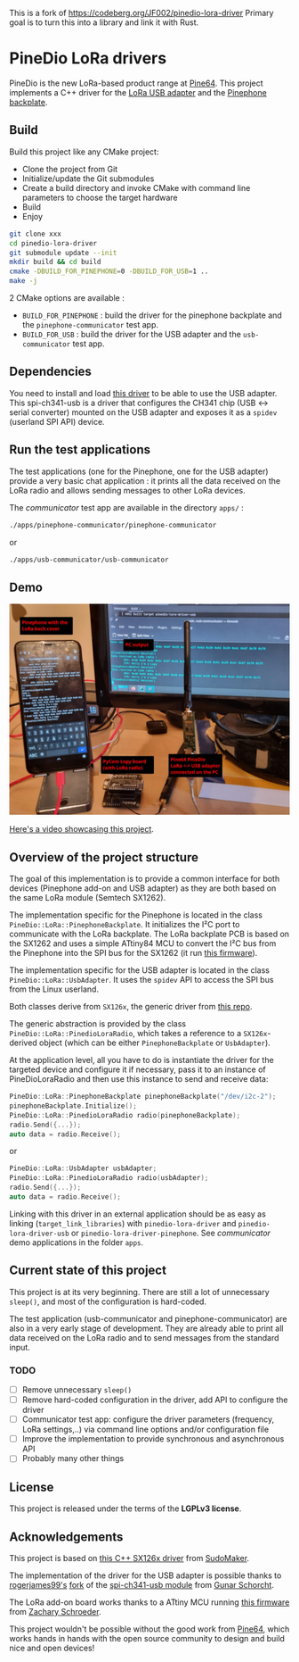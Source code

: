 This is a fork of https://codeberg.org/JF002/pinedio-lora-driver
Primary goal is to turn this into a library and link it with Rust.

# PineDio LoRa drivers
PineDio is the new LoRa-based product range at [Pine64](https://pine64.org). This project implements a C++ driver for the [LoRa USB adapter](https://wiki.pine64.org/wiki/Pinedio#USB_adapter) and the [Pinephone backplate](https://wiki.pine64.org/wiki/Pinedio#Pinephone_backplate).

## Build
Build this project like any CMake project:
 - Clone the project from Git
 - Initialize/update the Git submodules
 - Create a build directory and invoke CMake with command line parameters to choose the target hardware
 - Build
 - Enjoy

```bash
git clone xxx
cd pinedio-lora-driver
git submodule update --init
mkdir build && cd build
cmake -DBUILD_FOR_PINEPHONE=0 -DBUILD_FOR_USB=1 ..
make -j
```

2 CMake options are available : 
- `BUILD_FOR_PINEPHONE` : build the driver for the pinephone backplate and the `pinephone-communicator` test app.
- `BUILD_FOR_USB` : build the driver for the USB adapter and the `usb-communicator` test app.

## Dependencies
You need to install and load [this driver](https://github.com/rogerjames99/spi-ch341-usb) to be able to use the USB adapter. This spi-ch341-usb is a driver that configures the CH341 chip (USB <-> serial converter) mounted on the USB adapter and exposes it as a `spidev` (userland SPI API) device.

## Run the test applications
The test applications (one for the Pinephone, one for the USB adapter) provide a very basic chat application : it prints all the data received on the LoRa radio and allows sending messages to other LoRa devices.

The *communicator* test app are available in the directory `apps/` : 

```bash
./apps/pinephone-communicator/pinephone-communicator
```
or
```bash
./apps/usb-communicator/usb-communicator
```

## Demo
![PineDio communbicator demo](doc/pinedio-communicator-demo2.jpg)

[Here's a video showcasing this project](https://video.codingfield.com/videos/watch/5a68be9e-01a2-43aa-af60-595366619553). 

## Overview of the project structure
The goal of this implementation is to provide a common interface for both devices (Pinephone add-on and USB adapter) as they are both based on the same LoRa module (Semtech SX1262).

The implementation specific for the Pinephone is located in the class `PineDio::LoRa::PinephoneBackplate`. It initializes the I²C port to communicate with the LoRa backplate. The LoRa backplate PCB is based on the SX1262 and uses a simple ATtiny84 MCU to convert the I²C bus from the Pinephone into the SPI bus for the SX1262 (it run [this firmware](https://github.com/zschroeder6212/tiny-i2c-spi)).

The implementation specific for the USB adapter is located in the class `PineDio::LoRa::UsbAdapter`. It uses the `spidev` API to access the SPI bus from the Linux userland.

Both classes derive from `SX126x`, the generic driver from [this repo](https://github.com/SudoMaker/sx126x_driver).

The generic abstraction is provided by the class `PineDio::LoRa::PinedioLoraRadio`, which takes a  reference to a `SX126x`-derived object (which can be either `PinephoneBackplate` or `UsbAdapter`).

At the application level, all you have to do is instantiate the driver for the targeted device and configure it if necessary, pass it to an instance of PineDioLoraRadio and then use this instance to send and receive data:

```c++
PineDio::LoRa::PinephoneBackplate pinephoneBackplate("/dev/i2c-2");
pinephoneBackplate.Initialize();
PineDio::LoRa::PinedioLoraRadio radio(pinephoneBackplate);
radio.Send({...});
auto data = radio.Receive();
```
or
```c++
PineDio::LoRa::UsbAdapter usbAdapter;
PineDio::LoRa::PinedioLoraRadio radio(usbAdapter);
radio.Send({...});
auto data = radio.Receive();
```

Linking with this driver in an external application should be as easy as linking (`target_link_libraries`) with `pinedio-lora-driver` and `pinedio-lora-driver-usb` or `pinedio-lora-driver-pinephone`. See *communicator* demo applications in the folder `apps`.

## Current state of this project
This project is at its very beginning. There are still a lot of unnecessary `sleep()`, and most of the configuration is hard-coded.

The test application (usb-communicator and pinephone-communicator) are also in a very early stage of development. They are already able to print all data received on the LoRa radio and to send messages from the standard input.

### TODO
 - [ ] Remove unnecessary `sleep()`
 - [ ] Remove hard-coded configuration in the driver, add API to configure the driver
 - [ ] Communicator test app: configure the driver parameters (frequency, LoRa settings,..) via command line options and/or configuration file
 - [ ] Improve the implementation to provide synchronous and asynchronous API
 - [ ] Probably many other things

## License
This project is released under the terms of the **LGPLv3 license**.

## Acknowledgements
This project is based on [this C++ SX126x driver](https://github.com/SudoMaker/sx126x_driver) from [SudoMaker](https://github.com/SudoMaker). 

The implementation of the driver for the USB adapter is possible thanks to [rogerjames99's](https://github.com/rogerjames99) [fork](https://github.com/rogerjames99/spi-ch341-usb) of the [spi-ch341-usb module](https://github.com/gschorcht/spi-ch341-usb) from [Gunar Schorcht](https://github.com/gschorcht).

The LoRa add-on board works thanks to a ATtiny MCU running [this firmware](https://github.com/zschroeder6212/tiny-i2c-spi) from [Zachary Schroeder](https://github.com/zschroeder6212).

This project wouldn't be possible without the good work from [Pine64](https://pine64.org), which works hands in hands with the open source community to design and build nice and open devices!
